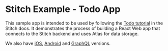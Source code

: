 # Stitch Example - Todo App

This sample app is intended to be used by following the 
[Todo tutorial](https://docs.mongodb.com/stitch/tutorials/todo-overview/) in the 
Stitch docs. It demonstrates the process of building a React Web app that 
connects to the Stitch backend and uses Atlas for data storage. 

We also have [iOS](https://github.com/mongodb-university/stitch-tutorial-todo-ios),
[Android](https://github.com/mongodb-university/stitch-tutorial-todo-android) and
[GraphQL](https://github.com/mongodb-university/stitch-tutorial-todo-graphql)
versions.
